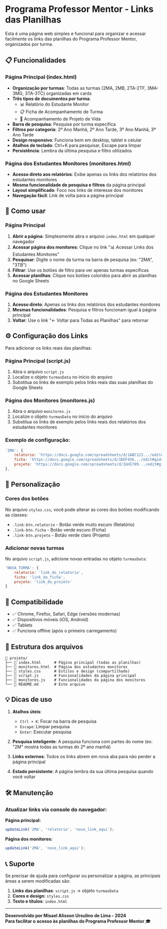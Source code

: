 # Programa Professor Mentor - Links das Planilhas

Esta é uma página web simples e funcional para organizar e acessar facilmente os links das planilhas do Programa Professor Mentor, organizados por turma.

## 📋 Funcionalidades

### Página Principal (index.html)
- **Organização por turmas**: Todas as turmas (2MA, 2MB, 2TA-2TF, 3MA-3MG, 3TA-3TC) organizadas em cards
- **Três tipos de documentos por turma**:
  - 📊 Relatório do Estudante Monitor
  - 📋 Ficha de Acompanhamento de Turma
  - 🎯 Acompanhamento de Projeto de Vida
- **Barra de pesquisa**: Pesquise por turma específica
- **Filtros por categoria**: 2º Ano Manhã, 2º Ano Tarde, 3º Ano Manhã, 3º Ano Tarde
- **Design responsivo**: Funciona bem em desktop, tablet e celular
- **Atalhos de teclado**: Ctrl+K para pesquisar, Escape para limpar
- **Persistência**: Lembra da última pesquisa e filtro utilizados

### Página dos Estudantes Monitores (monitores.html)
- **Acesso direto aos relatórios**: Exibe apenas os links dos relatórios dos estudantes monitores
- **Mesma funcionalidade de pesquisa e filtros** da página principal
- **Layout simplificado**: Foco nos links de interesse dos monitores
- **Navegação fácil**: Link de volta para a página principal

## 🚀 Como usar

### Página Principal
1. **Abrir a página**: Simplesmente abra o arquivo `index.html` em qualquer navegador
2. **Acessar página dos monitores**: Clique no link "📊 Acessar Links dos Estudantes Monitores"
3. **Pesquisar**: Digite o nome da turma na barra de pesquisa (ex: "2MA", "3TB")
4. **Filtrar**: Use os botões de filtro para ver apenas turmas específicas
5. **Acessar planilhas**: Clique nos botões coloridos para abrir as planilhas no Google Sheets

### Página dos Estudantes Monitores
1. **Acesso direto**: Apenas os links dos relatórios dos estudantes monitores
2. **Mesmas funcionalidades**: Pesquisa e filtros funcionam igual à página principal
3. **Voltar**: Use o link "← Voltar para Todas as Planilhas" para retornar

## ⚙️ Configuração dos Links

Para adicionar os links reais das planilhas:

### Página Principal (script.js)
1. Abra o arquivo `script.js`
2. Localize o objeto `turmasData` no início do arquivo
3. Substitua os links de exemplo pelos links reais das suas planilhas do Google Sheets

### Página dos Monitores (monitores.js)
1. Abra o arquivo `monitores.js`
2. Localize o objeto `turmasData` no início do arquivo
3. Substitua os links de exemplo pelos links reais dos relatórios dos estudantes monitores

### Exemplo de configuração:

```javascript
'2MA': {
    relatorio: 'https://docs.google.com/spreadsheets/d/1ABC123.../edit#gid=0',
    ficha: 'https://docs.google.com/spreadsheets/d/1DEF456.../edit#gid=0',
    projeto: 'https://docs.google.com/spreadsheets/d/1GHI789.../edit#gid=0'
},
```

## 🎨 Personalização

### Cores dos botões
No arquivo `styles.css`, você pode alterar as cores dos botões modificando as classes:
- `.link-btn.relatorio` - Botão verde muito escuro (Relatório)
- `.link-btn.ficha` - Botão verde escuro (Ficha)
- `.link-btn.projeto` - Botão verde claro (Projeto)

### Adicionar novas turmas
No arquivo `script.js`, adicione novas entradas no objeto `turmasData`:

```javascript
'NOVA_TURMA': {
    relatorio: 'link_do_relatorio',
    ficha: 'link_da_ficha',
    projeto: 'link_do_projeto'
}
```

## 📱 Compatibilidade

- ✅ Chrome, Firefox, Safari, Edge (versões modernas)
- ✅ Dispositivos móveis (iOS, Android)
- ✅ Tablets
- ✅ Funciona offline (após o primeiro carregamento)

## 🔧 Estrutura dos arquivos

```
📁 projeto/
├── 📄 index.html      # Página principal (todas as planilhas)
├── 📄 monitores.html  # Página dos estudantes monitores
├── 📄 styles.css      # Estilos e design (compartilhado)
├── 📄 script.js       # Funcionalidades da página principal
├── 📄 monitores.js    # Funcionalidades da página dos monitores
└── 📄 README.md       # Este arquivo
```

## 💡 Dicas de uso

1. **Atalhos úteis**:
   - `Ctrl + K`: Focar na barra de pesquisa
   - `Escape`: Limpar pesquisa
   - `Enter`: Executar pesquisa

2. **Pesquisa inteligente**: A pesquisa funciona com partes do nome (ex: "2M" mostra todas as turmas do 2º ano manhã)

3. **Links externos**: Todos os links abrem em nova aba para não perder a página principal

4. **Estado persistente**: A página lembra da sua última pesquisa quando você voltar

## 🛠️ Manutenção

### Atualizar links via console do navegador:

**Página principal:**
```javascript
updateLink('2MA', 'relatorio', 'novo_link_aqui');
```

**Página dos monitores:**
```javascript
updateLink('2MA', 'novo_link_aqui');
```

## 📞 Suporte

Se precisar de ajuda para configurar ou personalizar a página, as principais áreas a serem modificadas são:

1. **Links das planilhas**: `script.js` → objeto `turmasData`
2. **Cores e design**: `styles.css`
3. **Texto e títulos**: `index.html`

---

**Desenvolvido por Misael Alisson Ursulino de Lima - 2024**  
**Para facilitar o acesso às planilhas do Programa Professor Mentor** 🎓